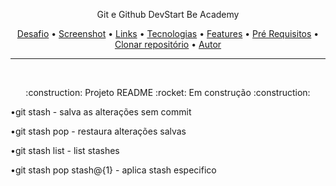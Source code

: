 <p align="center">Git e Github DevStart Be Academy
 <p align="center">
 <a href="#desafio">Desafio</a> •
 <a href="#screenshot">Screenshot</a> •
 <a href="#links">Links</a> •
 <a href="#tecnologias">Tecnologias</a> •
 <a href="#features">Features</a> •
 <a href="#pré-requisitos">Pré Requisitos</a> •
 <a href="#clonar-o-repositório">Clonar repositório</a> •
 <a href="#autor">Autor</a>
</p>

---

<br>

<p align="center">:construction: Projeto README :rocket: Em construção :construction:</p>

<p>•git stash - salva as alterações sem commit</p>
<p>•git stash pop - restaura alterações salvas</p>
<p>•git stash list - list stashes</p>
<p>•git stash pop stash@{1} - aplica stash especifico</p>